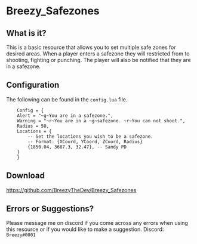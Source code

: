 # Breezy_Safezones

## What is it?

This is a basic resource that allows you to set multiple safe zones for desired areas. When a player enters a safezone they will restricted from to shooting, fighting or punching. The player will also be notified that they are in a safezone. 

## Configuration

The following can be found in the ``config.lua`` file.
```
    Config = {
    Alert = "~g~You are in a safezone.",
    Warning = "~r~You are in a ~g~safezone. ~r~You can not shoot.",
    Radius = 50,
    Locations = {
        -- Set the locations you wish to be a safezone.
        -- Format: {XCoord, YCoord, ZCoord, Radius}
        {1850.04, 3687.3, 32.47}, -- Sandy PD
    }
    }
```

## Download
https://github.com/BreezyTheDev/Breezy_Safezones

## Errors or Suggestions?
Please message me on discord if you come across any errors when using this resource or if you would like to make a suggestion.
Discord: `Breezy#0001`



